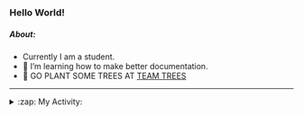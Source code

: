### Hello World!

##### About:
- Currently I am a student.
- 🌱 I’m learning how to make better documentation.
- 🌱 GO PLANT SOME TREES AT [TEAM TREES](https://teamtrees.org/)

---
<details>
  <summary>:zap: My Activity:</summary>
  
<!--START_SECTION:waka-->
![Code Time](http://img.shields.io/badge/Code%20Time-1%2C099%20hrs%2051%20mins-blue)

**I'm a Night 🦉** 

```text
🌞 Morning                1244 commits        ██░░░░░░░░░░░░░░░░░░░░░░░   08.71 % 
🌆 Daytime                5116 commits        █████████░░░░░░░░░░░░░░░░   35.81 % 
🌃 Evening                4099 commits        ███████░░░░░░░░░░░░░░░░░░   28.69 % 
🌙 Night                  3828 commits        ███████░░░░░░░░░░░░░░░░░░   26.79 % 
```
📅 **I'm Most Productive on Wednesday** 

```text
Monday                   2215 commits        ████░░░░░░░░░░░░░░░░░░░░░   15.50 % 
Tuesday                  1721 commits        ███░░░░░░░░░░░░░░░░░░░░░░   12.05 % 
Wednesday                3392 commits        ██████░░░░░░░░░░░░░░░░░░░   23.74 % 
Thursday                 1706 commits        ███░░░░░░░░░░░░░░░░░░░░░░   11.94 % 
Friday                   1418 commits        ██░░░░░░░░░░░░░░░░░░░░░░░   09.93 % 
Saturday                 1298 commits        ██░░░░░░░░░░░░░░░░░░░░░░░   09.09 % 
Sunday                   2537 commits        ████░░░░░░░░░░░░░░░░░░░░░   17.76 % 
```


📊 **This Week I Spent My Time On** 

```text
🔥 Editors: 
VS Code                  12 hrs 14 mins      █████████████████████████   100.00 % 

🐱‍💻 Projects: 
praise                   9 hrs 9 mins        ███████████████████░░░░░░   74.79 % 
CSF22                    2 hrs 27 mins       █████░░░░░░░░░░░░░░░░░░░░   20.12 % 
TEA-onboarding-bot       21 mins             █░░░░░░░░░░░░░░░░░░░░░░░░   02.86 % 
technocean-frontend      16 mins             █░░░░░░░░░░░░░░░░░░░░░░░░   02.23 % 
```


 Last Updated on 12/04/2023 21:07:58 UTC
<!--END_SECTION:waka-->
</details>
